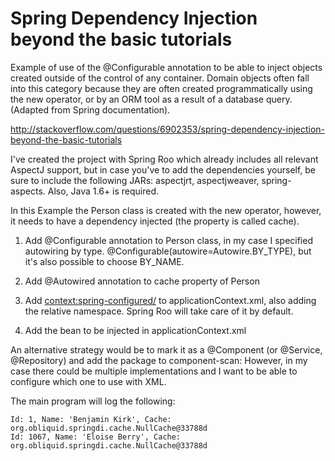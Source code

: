 Spring Dependency Injection beyond the basic tutorials
======================================================

Example of use of the @Configurable annotation to be able to inject objects created outside of
the control of any container. Domain objects often fall into this category because they are
often created programmatically using the new operator, or by an ORM tool as a result of a
database query. (Adapted from Spring documentation).

http://stackoverflow.com/questions/6902353/spring-dependency-injection-beyond-the-basic-tutorials

I've created the project with Spring Roo which already includes all relevant AspectJ support, but 
in case you've to add the dependencies yourself, be sure to include the following JARs: aspectjrt,
aspectjweaver, spring-aspects. Also, Java 1.6+ is required.

In this Example the Person class is created with the new operator, however, it needs to have a
dependency injected (the property is called cache).

1. Add @Configurable annotation to Person class, in my case I specified autowiring by type.
@Configurable(autowire=Autowire.BY_TYPE), but it's also possible to choose BY_NAME.

2. Add @Autowired annotation to cache property of Person

3. Add <context:spring-configured/> to applicationContext.xml, also adding the relative namespace.
Spring Roo will take care of it by default.

4. Add the bean to be injected in applicationContext.xml
<bean id="myCache" class="org.obliquid.springdi.cache.NullCache"/>
An alternative strategy would be to mark it as a @Component (or @Service, @Repository) and add
the package to component-scan:
<context:component-scan base-package="org.obliquid.springdi"/>
However, in my case there could be multiple implementations and I want to be able to configure
which one to use with XML.

The main program will log the following:

    Id: 1, Name: 'Benjamin Kirk', Cache: org.obliquid.springdi.cache.NullCache@33788d
    Id: 1067, Name: 'Eloise Berry', Cache: org.obliquid.springdi.cache.NullCache@33788d


